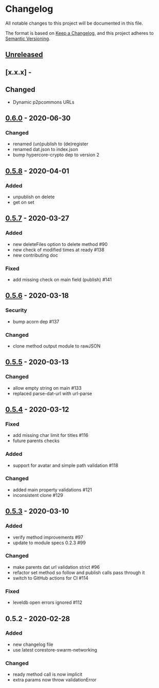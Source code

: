 # Changelog
All notable changes to this project will be documented in this file.

The format is based on [Keep a Changelog](https://keepachangelog.com/en/1.0.0/),
and this project adheres to [Semantic Versioning](https://semver.org/spec/v2.0.0.html).

## [Unreleased]

## [x.x.x] - 
## Changed
- Dynamic p2pcommons URLs

## [0.6.0] - 2020-06-30
### Changed
- renamed (un)publish to (de)register
- renamed dat.json to index.json
- bump hypercore-crypto dep to version 2

## [0.5.8] - 2020-04-01
### Added
- unpublish on delete
- get on set

## [0.5.7] - 2020-03-27
### Added
- new deleteFiles option to delete method #90
- new check of modified times at ready #138
- new contributing doc

### Fixed
- add missing check on main field (publish) #141

## [0.5.6] - 2020-03-18
### Security
- bump acorn dep #137

### Changed
- clone method output module to rawJSON

## [0.5.5] - 2020-03-13
### Changed
- allow empty string on main #133
- replaced parse-dat-url with url-parse

## [0.5.4] - 2020-03-12
### Fixed
- add missing char limit for titles #116
- future parents checks

### Added
- support for avatar and simple path validation #118

### Changed
- added main property validations #121
- inconsistent clone #129

## [0.5.3] - 2020-03-10
### Added
- verify method improvements #97
- update to module specs 0.2.3 #99

### Changed
- make parents dat url validation strict #96
- refactor set method so follow and publish calls pass through it
- switch to GitHub actions for CI #114

### Fixed
- leveldb open errors ignored #112

## 0.5.2 - 2020-02-28
### Added
- new changelog file
- use latest corestore-swarm-networking

### Changed
- ready method call is now implicit
- extra params now throw validationError

[Unreleased]: https://github.com/p2pcommons/sdk-js/compare/v0.6.0...HEAD
[0.6.0]: https://github.com/p2pcommons/sdk-js/compare/v0.5.8...v0.6.0
[0.5.8]: https://github.com/p2pcommons/sdk-js/compare/v0.5.7...v0.5.8
[0.5.7]: https://github.com/p2pcommons/sdk-js/compare/v0.5.6...v0.5.7
[0.5.6]: https://github.com/p2pcommons/sdk-js/compare/v0.5.5...v0.5.6
[0.5.5]: https://github.com/p2pcommons/sdk-js/compare/v0.5.4...v0.5.5
[0.5.4]: https://github.com/p2pcommons/sdk-js/compare/v0.5.3...v0.5.4
[0.5.3]: https://github.com/p2pcommons/sdk-js/compare/v0.5.2...v0.5.3
